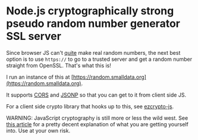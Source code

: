 # Node.js cryptographically strong pseudo random number generator SSL server

Since browser JS can't [quite](http://lists.whatwg.org/htdig.cgi/whatwg-whatwg.org/2011-February/030394.html) make real random numbers, the next best option is to use `https://` to go to a trusted server and get a random number straight from OpenSSL. That's what this is!

I run an instance of this at [https://random.smalldata.org](https://random.smalldata.org).

It supports [CORS](http://enable-cors.org) and [JSONP](http://en.wikipedia.org/wiki/JSONP) so that you can get to it from client side JS.

For a client side crypto library that hooks up to this, see [ezcrypto-js](https://github.com/maxogden/ezcrypto-js).

WARNING: JavaScript cryptography is still more or less the wild west. See [this article](http://rdist.root.org/2010/11/29/final-post-on-javascript-crypto/) for a pretty decent explanation of what you are getting yourself into. Use at your own risk.